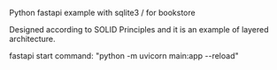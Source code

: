 Python fastapi example with sqlite3 / for bookstore

Designed according to SOLID Principles and it is an example of layered architecture.

fastapi start command: "python -m uvicorn main:app --reload"
